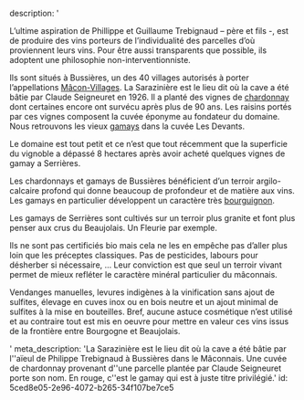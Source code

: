 description: '<p>L’ultime aspiration de Phillippe et Guillaume Trebignaud – père et fils -, est de produire des vins porteurs de l’individualité des parcelles d’où proviennent leurs vins. Pour être aussi transparents que possible, ils adoptent une philosophie non-interventionniste.</p><p>Ils sont situés à Bussières, un des 40 villages autorisés à porter l’appellations <a href="/fr/region/maconnais">Mâcon-Villages</a>. La Sarazinière est le lieu dit où la cave a été bâtie par Claude Seigneuret en 1926. Il a planté des vignes de <a href="/fr/grape/chardonnay">chardonnay</a> dont certaines encore ont survécu après plus de 90 ans. Les raisins portés par ces vignes composent la cuvée éponyme au fondateur du domaine. Nous retrouvons les vieux <a href="/fr/grape/gamay">gamays</a> dans la cuvée Les Devants.</p><p>Le domaine est tout petit et ce n’est que tout récemment que la superficie du vignoble a dépassé 8 hectares après avoir acheté quelques vignes de gamay a Serrières.&nbsp;</p><p>Les chardonnays et gamays de Bussières bénéficient d’un terroir argilo-calcaire profond qui donne beaucoup de profondeur et de matière aux vins. Les gamays en particulier développent un caractère très <a href="/fr/region/bourgogne">bourguignon</a>.&nbsp;</p><p>Les gamays de Serrières sont cultivés sur un terroir plus granite et font plus penser aux crus du Beaujolais. Un Fleurie par exemple.</p><p>Ils ne sont pas certificiés bio mais cela ne les en empêche pas d’aller plus loin que les préceptes classiques. Pas de pesticides, labours pour désherber si nécessaire, … Leur conviction est que seul un terroir vivant permet de mieux refléter le caractère minéral particulier du mâconnais.&nbsp;</p><p>Vendanges manuelles, levures indigènes à la vinification sans ajout de sulfites, élevage en cuves inox ou en bois neutre et un ajout minimal de sulfites à la mise en bouteilles. Bref, aucune astuce cosmétique n’est utilisé et au contraire tout est mis en oeuvre pour mettre en valeur ces vins issus de la frontière entre Bourgogne et Beaujolais.</p>'
meta_description: 'La Sarazinière est le lieu dit où la cave a été bâtie par l''aïeul de Philippe Trebignaud à Bussières dans le Mâconnais. Une cuvée de chardonnay provenant d''une parcelle plantée par Claude Seigneuret porte son nom. En rouge, c''est le gamay qui est à juste titre privilégié.'
id: 5ced8e05-2e96-4072-b265-34f107be7ce5
